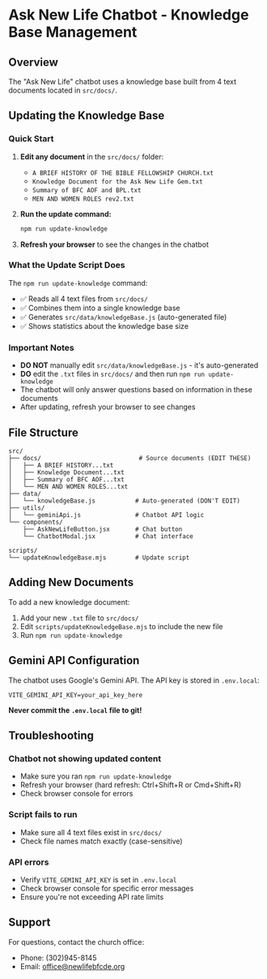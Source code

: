 # Ask New Life Chatbot - Knowledge Base Management

## Overview

The "Ask New Life" chatbot uses a knowledge base built from 4 text documents located in `src/docs/`.

## Updating the Knowledge Base

### Quick Start

1. **Edit any document** in the `src/docs/` folder:
   - `A BRIEF HISTORY OF THE BIBLE FELLOWSHIP CHURCH.txt`
   - `Knowledge Document for the Ask New Life Gem.txt`
   - `Summary of BFC AOF and BPL.txt`
   - `MEN AND WOMEN ROLES rev2.txt`

2. **Run the update command:**
   ```bash
   npm run update-knowledge
   ```

3. **Refresh your browser** to see the changes in the chatbot

### What the Update Script Does

The `npm run update-knowledge` command:
- ✅ Reads all 4 text files from `src/docs/`
- ✅ Combines them into a single knowledge base
- ✅ Generates `src/data/knowledgeBase.js` (auto-generated file)
- ✅ Shows statistics about the knowledge base size

### Important Notes

- **DO NOT** manually edit `src/data/knowledgeBase.js` - it's auto-generated
- **DO** edit the `.txt` files in `src/docs/` and then run `npm run update-knowledge`
- The chatbot will only answer questions based on information in these documents
- After updating, refresh your browser to see changes

## File Structure

```
src/
├── docs/                           # Source documents (EDIT THESE)
│   ├── A BRIEF HISTORY...txt
│   ├── Knowledge Document...txt
│   ├── Summary of BFC AOF...txt
│   └── MEN AND WOMEN ROLES...txt
├── data/
│   └── knowledgeBase.js           # Auto-generated (DON'T EDIT)
├── utils/
│   └── geminiApi.js               # Chatbot API logic
└── components/
    ├── AskNewLifeButton.jsx       # Chat button
    └── ChatbotModal.jsx           # Chat interface

scripts/
└── updateKnowledgeBase.mjs        # Update script
```

## Adding New Documents

To add a new knowledge document:

1. Add your new `.txt` file to `src/docs/`
2. Edit `scripts/updateKnowledgeBase.mjs` to include the new file
3. Run `npm run update-knowledge`

## Gemini API Configuration

The chatbot uses Google's Gemini API. The API key is stored in `.env.local`:

```
VITE_GEMINI_API_KEY=your_api_key_here
```

**Never commit the `.env.local` file to git!**

## Troubleshooting

### Chatbot not showing updated content
- Make sure you ran `npm run update-knowledge`
- Refresh your browser (hard refresh: Ctrl+Shift+R or Cmd+Shift+R)
- Check browser console for errors

### Script fails to run
- Make sure all 4 text files exist in `src/docs/`
- Check file names match exactly (case-sensitive)

### API errors
- Verify `VITE_GEMINI_API_KEY` is set in `.env.local`
- Check browser console for specific error messages
- Ensure you're not exceeding API rate limits

## Support

For questions, contact the church office:
- Phone: (302)945-8145
- Email: office@newlifebfcde.org
